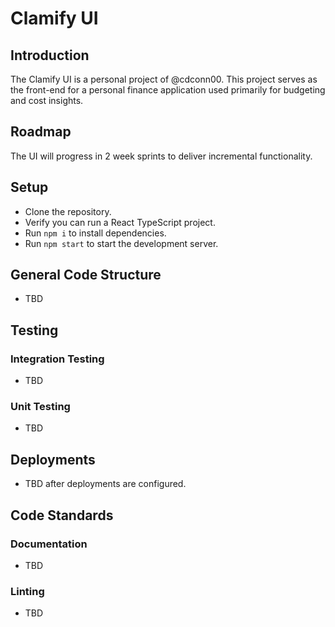 # Clamify UI

## Introduction

The Clamify UI is a personal project of @cdconn00. This project serves as the front-end for a personal finance application used primarily for budgeting and cost insights.

## Roadmap

The UI will progress in 2 week sprints to deliver incremental functionality.

## Setup

- Clone the repository.
- Verify you can run a React TypeScript project.
- Run `npm i` to install dependencies.
- Run `npm start` to start the development server.

## General Code Structure

- TBD

## Testing

### Integration Testing

- TBD

### Unit Testing

- TBD

## Deployments

- TBD after deployments are configured.

## Code Standards

### Documentation

- TBD

### Linting

- TBD
